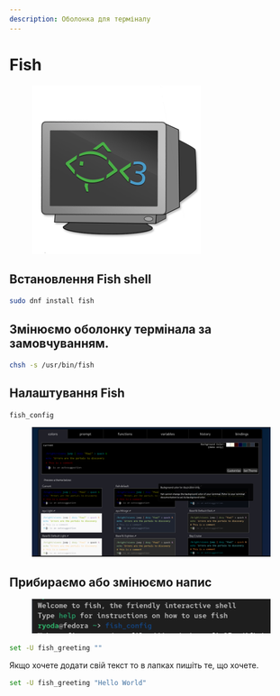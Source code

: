 ```yaml
---
description: Оболонка для терміналу
---
```


# Fish

<div align="left"><figure><img src="../../.gitbook/assets/image (48).png" alt="" width="300"><figcaption></figcaption></figure></div>

## Встановлення Fish shell

```bash
sudo dnf install fish
```

## Змінюємо оболонку термінала за замовчуванням.

```bash
chsh -s /usr/bin/fish
```

## Налаштування Fish

```
fish_config 
```

<figure><img src="../../.gitbook/assets/image (49).png" alt=""><figcaption></figcaption></figure>

## Прибираємо або змінюємо напис

<div align="left"><figure><img src="../../.gitbook/assets/image (51).png" alt=""><figcaption></figcaption></figure></div>

```bash
set -U fish_greeting ""
```

Якщо хочете додати свій текст то в лапках пишіть те, що хочете.

```bash
set -U fish_greeting "Hello World"
```

